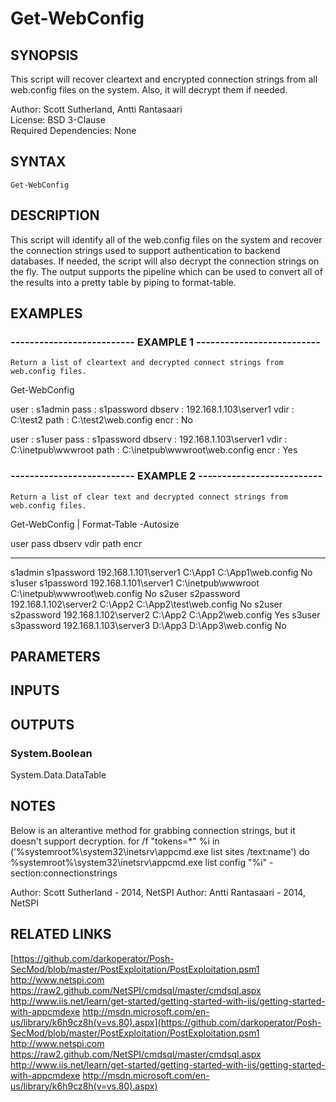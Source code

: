 # Get-WebConfig

## SYNOPSIS
This script will recover cleartext and encrypted connection strings from all web.config
files on the system.
Also, it will decrypt them if needed.

Author: Scott Sutherland, Antti Rantasaari  
License: BSD 3-Clause  
Required Dependencies: None

## SYNTAX

```
Get-WebConfig
```

## DESCRIPTION
This script will identify all of the web.config files on the system and recover the
connection strings used to support authentication to backend databases. 
If needed, the
script will also decrypt the connection strings on the fly. 
The output supports the
pipeline which can be used to convert all of the results into a pretty table by piping
to format-table.

## EXAMPLES

### -------------------------- EXAMPLE 1 --------------------------
```
Return a list of cleartext and decrypted connect strings from web.config files.
```

Get-WebConfig

user   : s1admin
pass   : s1password
dbserv : 192.168.1.103\server1
vdir   : C:\test2
path   : C:\test2\web.config
encr   : No

user   : s1user
pass   : s1password
dbserv : 192.168.1.103\server1
vdir   : C:\inetpub\wwwroot
path   : C:\inetpub\wwwroot\web.config
encr   : Yes

### -------------------------- EXAMPLE 2 --------------------------
```
Return a list of clear text and decrypted connect strings from web.config files.
```

Get-WebConfig | Format-Table -Autosize

user    pass       dbserv                vdir               path                          encr
----    ----       ------                ----               ----                          ----
s1admin s1password 192.168.1.101\server1 C:\App1            C:\App1\web.config            No
s1user  s1password 192.168.1.101\server1 C:\inetpub\wwwroot C:\inetpub\wwwroot\web.config No
s2user  s2password 192.168.1.102\server2 C:\App2            C:\App2\test\web.config       No
s2user  s2password 192.168.1.102\server2 C:\App2            C:\App2\web.config            Yes
s3user  s3password 192.168.1.103\server3 D:\App3            D:\App3\web.config            No

## PARAMETERS

## INPUTS

## OUTPUTS

### System.Boolean

System.Data.DataTable

## NOTES
Below is an alterantive method for grabbing connection strings, but it doesn't support decryption.
for /f "tokens=*" %i in ('%systemroot%\system32\inetsrv\appcmd.exe list sites /text:name') do %systemroot%\system32\inetsrv\appcmd.exe list config "%i" -section:connectionstrings

Author: Scott Sutherland - 2014, NetSPI
Author: Antti Rantasaari - 2014, NetSPI

## RELATED LINKS

[https://github.com/darkoperator/Posh-SecMod/blob/master/PostExploitation/PostExploitation.psm1
http://www.netspi.com
https://raw2.github.com/NetSPI/cmdsql/master/cmdsql.aspx
http://www.iis.net/learn/get-started/getting-started-with-iis/getting-started-with-appcmdexe
http://msdn.microsoft.com/en-us/library/k6h9cz8h(v=vs.80).aspx](https://github.com/darkoperator/Posh-SecMod/blob/master/PostExploitation/PostExploitation.psm1
http://www.netspi.com
https://raw2.github.com/NetSPI/cmdsql/master/cmdsql.aspx
http://www.iis.net/learn/get-started/getting-started-with-iis/getting-started-with-appcmdexe
http://msdn.microsoft.com/en-us/library/k6h9cz8h(v=vs.80).aspx)

